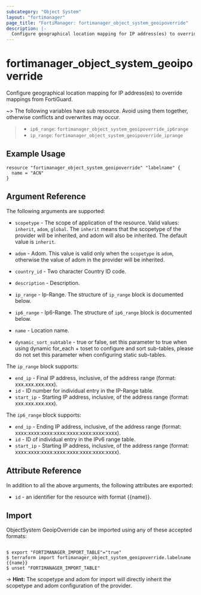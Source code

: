 ```yaml
---
subcategory: "Object System"
layout: "fortimanager"
page_title: "FortiManager: fortimanager_object_system_geoipoverride"
description: |-
  Configure geographical location mapping for IP address(es) to override mappings from FortiGuard.
---
```


# fortimanager_object_system_geoipoverride
Configure geographical location mapping for IP address(es) to override mappings from FortiGuard.

~> The following variables have sub resource. Avoid using them together, otherwise conflicts and overwrites may occur.
>- `ip6_range`: `fortimanager_object_system_geoipoverride_ip6range`
>- `ip_range`: `fortimanager_object_system_geoipoverride_iprange`



## Example Usage

```hcl
resource "fortimanager_object_system_geoipoverride" "labelname" {
  name = "ACN"
}
```

## Argument Reference


The following arguments are supported:

* `scopetype` - The scope of application of the resource. Valid values: `inherit`, `adom`, `global`. The `inherit` means that the scopetype of the provider will be inherited, and adom will also be inherited. The default value is `inherit`.
* `adom` - Adom. This value is valid only when the `scopetype` is `adom`, otherwise the value of adom in the provider will be inherited.

* `country_id` - Two character Country ID code.
* `description` - Description.
* `ip_range` - Ip-Range. The structure of `ip_range` block is documented below.
* `ip6_range` - Ip6-Range. The structure of `ip6_range` block is documented below.
* `name` - Location name.
* `dynamic_sort_subtable` - true or false, set this parameter to true when using dynamic for_each + toset to configure and sort sub-tables, please do not set this parameter when configuring static sub-tables.

The `ip_range` block supports:

* `end_ip` - Final IP address, inclusive, of the address range (format: xxx.xxx.xxx.xxx).
* `id` - ID number for individual entry in the IP-Range table.
* `start_ip` - Starting IP address, inclusive, of the address range (format: xxx.xxx.xxx.xxx).

The `ip6_range` block supports:

* `end_ip` - Ending IP address, inclusive, of the address range (format: xxxx:xxxx:xxxx:xxxx:xxxx:xxxx:xxxx:xxxx).
* `id` - ID of individual entry in the IPv6 range table.
* `start_ip` - Starting IP address, inclusive, of the address range (format: xxxx:xxxx:xxxx:xxxx:xxxx:xxxx:xxxx:xxxx).


## Attribute Reference

In addition to all the above arguments, the following attributes are exported:
* `id` - an identifier for the resource with format {{name}}.

## Import

ObjectSystem GeoipOverride can be imported using any of these accepted formats:
```

$ export "FORTIMANAGER_IMPORT_TABLE"="true"
$ terraform import fortimanager_object_system_geoipoverride.labelname {{name}}
$ unset "FORTIMANAGER_IMPORT_TABLE"
```
-> **Hint:** The scopetype and adom for import will directly inherit the scopetype and adom configuration of the provider.
